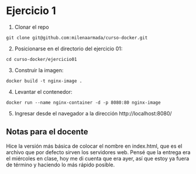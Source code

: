 # Ejercicio 1

1. Clonar el repo

```
git clone git@github.com:milenaarmada/curso-docker.git
```
2. Posicionarse en el directorio del ejercicio 01:

```
cd curso-docker/ejercicio01
```

3. Construir la imagen:

```
docker build -t nginx-image .
```

4. Levantar el contenedor:

```
docker run --name nginx-container -d -p 8080:80 nginx-image
```

5. Ingresar desde el navegador a la dirección http://localhost:8080/

## Notas para el docente

Hice la versión más básica de colocar el nombre en index.html, que es el archivo que por defecto sirven los servidores web. Pensé que la entrega era el miércoles en clase, hoy me di cuenta que era ayer, así que estoy ya fuera de término y haciendo lo más rápido posible.
